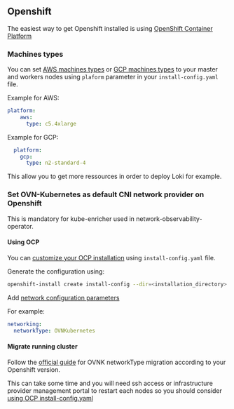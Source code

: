 ## Openshift
The easiest way to get Openshift installed is using [OpenShift Container Platform](https://docs.openshift.com/container-platform/4.8/installing/index.html)

### Machines types
You can set [AWS machines types](https://docs.openshift.com/container-platform/4.8/installing/installing_aws/installing-aws-customizations.html#installation-supported-aws-machine-types_installing-aws-customizations) or [GCP machines types](https://docs.openshift.com/container-platform/4.8/installing/installing_gcp/installing-gcp-customizations.html#installation-configuration-parameters-additional-gcp_installing-gcp-customizations) to your master and workers nodes using `plaform` parameter in your `install-config.yaml` file.

Example for AWS:
```yaml
platform:
    aws:
      type: c5.4xlarge
```

Example for GCP:
```yaml
  platform:
    gcp:
      type: n2-standard-4
```

This allow you to get more ressources in order to deploy Loki for example.

### Set OVN-Kubernetes as default CNI network provider on Openshift
This is mandatory for kube-enricher used in network-observability-operator.

#### Using OCP
You can [customize your OCP installation](https://docs.openshift.com/container-platform/4.8/installing/installing_aws/installing-aws-network-customizations.html#installation-initializing_installing-aws-network-customizations) using `install-config.yaml` file.

Generate the configuration using:
```bash
openshift-install create install-config --dir=<installation_directory>
```

Add [network configuration parameters](https://docs.openshift.com/container-platform/4.8/installing/installing_aws/installing-aws-network-customizations.html#installation-configuration-parameters-network_installing-aws-network-customizations)

For example:
```yaml
networking:
  networkType: OVNKubernetes
```

#### Migrate running cluster
Follow the [official guide](https://docs.openshift.com/container-platform/4.8/networking/ovn_kubernetes_network_provider/migrate-from-openshift-sdn.html#nw-ovn-kubernetes-migration_migrate-from-openshift-sdn) for OVNK networkType migration according to your Openshift version.

This can take some time and you will need ssh access or infrastructure provider management portal to restart each nodes so you should consider [using OCP install-config.yaml](####using-ocp)